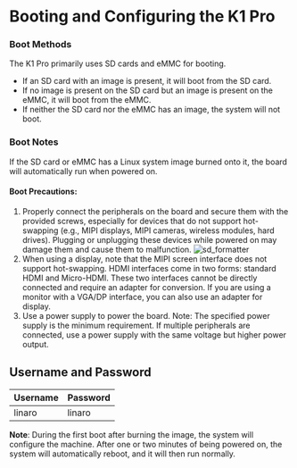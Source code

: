 # Booting and Configuring the K1 Pro

### Boot Methods

The K1 Pro primarily uses SD cards and eMMC for booting.

- If an SD card with an image is present, it will boot from the SD card.
- If no image is present on the SD card but an image is present on the eMMC, it will boot from the eMMC.
- If neither the SD card nor the eMMC has an image, the system will not boot.

### Boot Notes

If the SD card or eMMC has a Linux system image burned onto it, the board will automatically run when powered on.

#### Boot Precautions:

1. Properly connect the peripherals on the board and secure them with the provided screws, especially for devices that do not support hot-swapping (e.g., MIPI displays, MIPI cameras, wireless modules, hard drives). Plugging or unplugging these devices while powered on may damage them and cause them to malfunction.
   ![sd_formatter](/img/k1pro/getting-started/all_device.png)
2. When using a display, note that the MIPI screen interface does not support hot-swapping. HDMI interfaces come in two forms: standard HDMI and Micro-HDMI. These two interfaces cannot be directly connected and require an adapter for conversion. If you are using a monitor with a VGA/DP interface, you can also use an adapter for display.
3. Use a power supply to power the board. Note: The specified power supply is the minimum requirement. If multiple peripherals are connected, use a power supply with the same voltage but higher power output.

## Username and Password

| Username | Password  |
| -------- | --------- |
| linaro   | linaro    |

**Note**: During the first boot after burning the image, the system will configure the machine. After one or two minutes of being powered on, the system will automatically reboot, and it will then run normally.